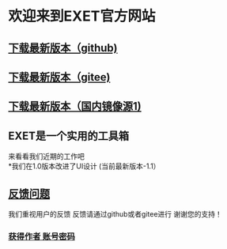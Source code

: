 # 欢迎来到EXET官方网站
## [下载最新版本（github)](https://github.com/XIAOYUANXIONG/EXET/releases/download/V1.1/EXET._V1.1_SETUP.exe)
## [下载最新版本（gitee)](https://gitee.com/xiaoyuanxiong/exet/attach_files/1001732/download/EXET%20_V1.1_SETUP.exe)
## [下载最新版本（国内镜像源1)](https://pan.bilnn.cn/api/v3/file/sourcejump/MdeXg5cv/4SSbWQL8LZlcNRATEMZ7sOhXevfoAkCPGoTmBC2R1dM*) 
## EXET是一个实用的工具箱
   来看看我们近期的工作吧    
   *我们在1.0版本改进了UI设计
   (当前最新版本-1.1）
## [反馈问题](https://github.com/XIAOYUANXIONG/EXET/issues)
   我们重视用户的反馈
   反馈请通过github或者gitee进行
   谢谢您的支持！

### [获得作者 账号密码](https://www.bilibili.com/BV1GJ411x7h7)
   
   
